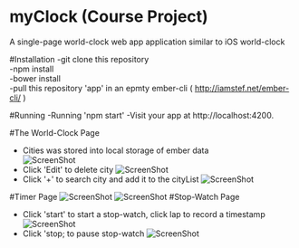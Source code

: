 # myClock (Course Project)
A single-page world-clock web app application similar to iOS world-clock

#Installation
-git clone this repository<br>
-npm install<br>
-bower install<br>
-pull this repository 'app' in an epmty ember-cli ( http://iamstef.net/ember-cli/ )

#Running 
-Running 'npm start'
-Visit your app at http://localhost:4200.

#The World-Clock Page
- Cities was stored into local storage of ember data<br>
![ScreenShot](https://raw.githubusercontent.com/lessica082/myClock/master/DemoImg/world-clock.png)
- Click 'Edit' to delete city
![ScreenShot](https://raw.githubusercontent.com/lessica082/myClock/master/DemoImg/delete.png)
- Click '+' to search city and add it to the cityList
![ScreenShot](https://raw.githubusercontent.com/lessica082/myClock/master/DemoImg/add.png)

#Timer Page
![ScreenShot](https://raw.githubusercontent.com/lessica082/myClock/master/DemoImg/timer1.png)
![ScreenShot](https://raw.githubusercontent.com/lessica082/myClock/master/DemoImg/timer2.png)
#Stop-Watch Page
- Click 'start' to start a stop-watch, click lap to record a timestamp
![ScreenShot](https://github.com/lessica082/myClock/blob/master/DemoImg/stop1.png)
- Click 'stop; to pause stop-watch
![ScreenShot](https://github.com/lessica082/myClock/blob/master/DemoImg/stop2.png)
